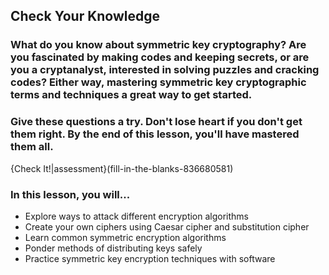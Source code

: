 ##       Check Your Knowledge

### What do you know about symmetric key cryptography?  Are you fascinated by making codes and keeping secrets, or are you a cryptanalyst, interested in solving puzzles and cracking codes? Either way, mastering symmetric key cryptographic terms and techniques a great way to get started.

###  Give these questions a try. Don't lose heart if you don't get them right. By the end of this lesson, you'll have mastered them all.

{Check It!|assessment}(fill-in-the-blanks-836680581)

###  In this lesson, you will...
- Explore ways to attack different encryption algorithms
- Create your own ciphers using Caesar cipher and substitution cipher
- Learn common symmetric encryption algorithms
- Ponder methods of distributing keys safely
- Practice symmetric key encryption techniques with software



